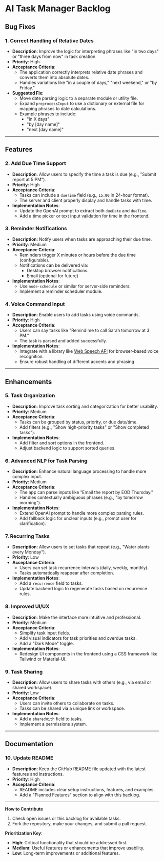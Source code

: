 # AI Task Manager Backlog

## Bug Fixes
### 1. Correct Handling of Relative Dates
- **Description**: Improve the logic for interpreting phrases like "in two days" or "three days from now" in task creation.
- **Priority**: High
- **Acceptance Criteria**:
  - The application correctly interprets relative date phrases and converts them into absolute dates.
  - Handles variations like "in a couple of days," "next weekend," or "by Friday."
- **Suggested Fix**:
  - Move date parsing logic to a separate module or utility file.
  - Expand `preprocessInput` to use a dictionary or external file for mapping phrases to date calculations.
  - Example phrases to include:
    - "in X days"
    - "by [day name]"
    - "next [day name]"

---

## Features
### 2. Add Due Time Support
- **Description**: Allow users to specify the time a task is due (e.g., "Submit report at 5 PM").
- **Priority**: High
- **Acceptance Criteria**:
  - Tasks can include a `dueTime` field (e.g., `15:00` in 24-hour format).
  - The server and client properly display and handle tasks with time.
- **Implementation Notes**:
  - Update the OpenAI prompt to extract both `dueDate` and `dueTime`.
  - Add a time picker or text input validation for time in the frontend.

### 3. Reminder Notifications
- **Description**: Notify users when tasks are approaching their due time.
- **Priority**: Medium
- **Acceptance Criteria**:
  - Reminders trigger X minutes or hours before the due time (configurable).
  - Notifications can be delivered via:
    - Desktop browser notifications
    - Email (optional for future)
- **Implementation Notes**:
  - Use `node-schedule` or similar for server-side reminders.
  - Implement a reminder scheduler module.

### 4. Voice Command Input
- **Description**: Enable users to add tasks using voice commands.
- **Priority**: High
- **Acceptance Criteria**:
  - Users can say tasks like "Remind me to call Sarah tomorrow at 3 PM."
  - The task is parsed and added successfully.
- **Implementation Notes**:
  - Integrate with a library like [Web Speech API](https://developer.mozilla.org/en-US/docs/Web/API/Web_Speech_API) for browser-based voice recognition.
  - Ensure robust handling of different accents and phrasing.

---

## Enhancements
### 5. Task Organization
- **Description**: Improve task sorting and categorization for better usability.
- **Priority**: Medium
- **Acceptance Criteria**:
  - Tasks can be grouped by status, priority, or due date/time.
  - Add filters (e.g., "Show high-priority tasks" or "Show completed tasks").
- **Implementation Notes**:
  - Add filter and sort options in the frontend.
  - Adjust backend logic to support sorted queries.

### 6. Advanced NLP for Task Parsing
- **Description**: Enhance natural language processing to handle more complex input.
- **Priority**: Medium
- **Acceptance Criteria**:
  - The app can parse inputs like "Email the report by EOD Thursday."
  - Handles contextually ambiguous phrases (e.g., "by tomorrow morning").
- **Implementation Notes**:
  - Extend OpenAI prompt to handle more complex parsing rules.
  - Add fallback logic for unclear inputs (e.g., prompt user for clarification).

### 7. Recurring Tasks
- **Description**: Allow users to set tasks that repeat (e.g., "Water plants every Monday").
- **Priority**: Low
- **Acceptance Criteria**:
  - Users can set task recurrence intervals (daily, weekly, monthly).
  - Tasks automatically reappear after completion.
- **Implementation Notes**:
  - Add a `recurrence` field to tasks.
  - Update backend logic to regenerate tasks based on recurrence rules.

### 8. Improved UI/UX
- **Description**: Make the interface more intuitive and professional.
- **Priority**: Medium
- **Acceptance Criteria**:
  - Simplify task input fields.
  - Add visual indicators for task priorities and overdue tasks.
  - Add a "Dark Mode" toggle.
- **Implementation Notes**:
  - Redesign UI components in the frontend using a CSS framework like Tailwind or Material-UI.

### 9. Task Sharing
- **Description**: Allow users to share tasks with others (e.g., via email or shared workspace).
- **Priority**: Low
- **Acceptance Criteria**:
  - Users can invite others to collaborate on tasks.
  - Tasks can be shared via a unique link or workspace.
- **Implementation Notes**:
  - Add a `sharedWith` field to tasks.
  - Implement a permissions system.

---

## Documentation
### 10. Update README
- **Description**: Keep the GitHub README file updated with the latest features and instructions.
- **Priority**: High
- **Acceptance Criteria**:
  - README includes clear setup instructions, features, and examples.
  - Add a "Planned Features" section to align with this backlog.

---

**How to Contribute**
1. Check open issues or this backlog for available tasks.
2. Fork the repository, make your changes, and submit a pull request.

**Prioritization Key**:
- **High**: Critical functionality that should be addressed first.
- **Medium**: Useful features or enhancements that improve usability.
- **Low**: Long-term improvements or additional features.
